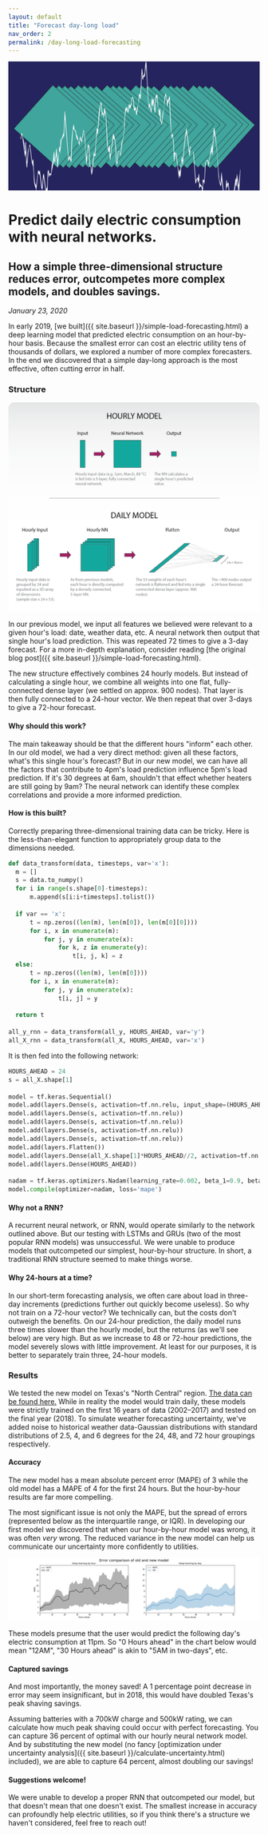 ```yaml
---
layout: default
title: "Forecast day-long load"
nav_order: 2
permalink: /day-long-load-forecasting
---
```


![header](../img/headers/day-long-load-forecasting.png)

# Predict daily electric consumption with neural networks.

## How a simple three-dimensional structure reduces error, outcompetes more complex models, and doubles savings.

*January 23, 2020*

In early 2019, [we built]({{ site.baseurl }}/simple-load-forecasting.html) a deep learning model that predicted electric consumption on an hour-by-hour basis. Because the smallest error can cost an electric utility tens of thousands of dollars, we explored a number of more complex forecasters. In the end we discovered that a simple day-long approach is the most effective, often cutting error in half.

### Structure

![structure diagram](../img/td_pred_1.png)

In our previous model, we input all features we believed were relevant to a given hour's load: date, weather data, etc. A neural network then output that single hour's load prediction. This was repeated 72 times to give a 3-day forecast. For a more in-depth explanation, consider reading [the original blog post]({{ site.baseurl }}/simple-load-forecasting.html).

The new structure effectively combines 24 hourly models. But instead of calculating a single hour, we combine all weights into one flat, fully-connected dense layer (we settled on approx. 900 nodes). That layer is then fully connected to a 24-hour vector. We then repeat that over 3-days to give a 72-hour forecast.

#### Why should this work?

The main takeaway should be that the different hours "inform" each other. In our old model, we had a very direct method: given all these factors, what's this single hour's forecast? But in our new model, we can have all the factors that contribute to 4pm's load prediction influence 5pm's load prediction. If it's 30 degrees at 6am, shouldn't that effect whether heaters are still going by 9am? The neural network can identify these complex correlations and provide a more informed prediction.

#### How is this built?

Correctly preparing three-dimensional training data can be tricky. Here is the less-than-elegant function to appropriately group data to the dimensions needed.

```python
def data_transform(data, timesteps, var='x'):
  m = []
  s = data.to_numpy()
  for i in range(s.shape[0]-timesteps):
      m.append(s[i:i+timesteps].tolist())

  if var == 'x':
      t = np.zeros((len(m), len(m[0]), len(m[0][0])))
      for i, x in enumerate(m):
          for j, y in enumerate(x):
              for k, z in enumerate(y):
                  t[i, j, k] = z
  else:
      t = np.zeros((len(m), len(m[0])))
      for i, x in enumerate(m):
          for j, y in enumerate(x):
              t[i, j] = y

  return t

all_y_rnn = data_transform(all_y, HOURS_AHEAD, var='y')
all_X_rnn = data_transform(all_X, HOURS_AHEAD, var='x')
```

It is then fed into the following network:

```python
HOURS_AHEAD = 24
s = all_X.shape[1]

model = tf.keras.Sequential()
model.add(layers.Dense(s, activation=tf.nn.relu, input_shape=(HOURS_AHEAD, all_X.shape[1])))
model.add(layers.Dense(s, activation=tf.nn.relu))
model.add(layers.Dense(s, activation=tf.nn.relu))
model.add(layers.Dense(s, activation=tf.nn.relu))
model.add(layers.Dense(s, activation=tf.nn.relu))
model.add(layers.Flatten())
model.add(layers.Dense(all_X.shape[1]*HOURS_AHEAD//2, activation=tf.nn.relu))
model.add(layers.Dense(HOURS_AHEAD))

nadam = tf.keras.optimizers.Nadam(learning_rate=0.002, beta_1=0.9, beta_2=0.999)
model.compile(optimizer=nadam, loss='mape')
```

#### Why not a RNN?

A recurrent neural network, or RNN, would operate similarly to the network outlined above. But our testing with LSTMs and GRUs (two of the most popular RNN models) was unsuccessful. We were unable to produce models that outcompeted our simplest, hour-by-hour structure. In short, a traditional RNN structure seemed to make things worse.

#### Why 24-hours at a time?

In our short-term forecasting analysis, we often care about load in three-day increments (predictions further out quickly become useless). So why not train on a 72-hour vector? We technically can, but the costs don't outweigh the benefits. On our 24-hour prediction, the daily model runs three times slower than the hourly model, but the returns (as we'll see below) are very high. But as we increase to 48 or 72-hour predictions, the model severely slows with little improvement. At least for our purposes, it is better to separately train three, 24-hour models.

### Results

We tested the new model on Texas's "North Central" region. [The data can be found here.](https://github.com/kmcelwee/load-forecasting/tree/main/data) While in reality the model would train daily, these models were strictly trained on the first 16 years of data (2002–2017) and tested on the final year (2018). To simulate weather forecasting uncertainty, we've added noise to historical weather data-Gaussian distributions with standard distributions of 2.5, 4, and 6 degrees for the 24, 48, and 72 hour groupings respectively.

#### Accuracy

The new model has a mean absolute percent error (MAPE) of 3 while the old model has a MAPE of 4 for the first 24 hours. But the hour-by-hour results are far more compelling.

The most significant issue is not only the MAPE, but the spread of errors (represented below as the interquartile range, or IQR). In developing our first model we discovered that when our hour-by-hour model was wrong, it was often *very* wrong. The reduced variance in the new model can help us communicate our uncertainty more confidently to utilities.

![accuracy forecast](../img/td_pred_2.png)

These models presume that the user would predict the following day's electric consumption at 11pm. So "0 Hours ahead" in the chart below would mean "12AM", "30 Hours ahead" is akin to "5AM in two-days", etc.


#### Captured savings

And most importantly, the money saved! A 1 percentage point decrease in error may seem insignificant, but in 2018, this would have doubled Texas's peak shaving savings.

Assuming batteries with a 700kW charge and 500kW rating, we can calculate how much peak shaving could occur with perfect forecasting. You can capture 36 percent of optimal with our hourly neural network model. And by substituting the new model (no fancy [optimization under uncertainty analysis]({{ site.baseurl }}/calculate-uncertainty.html) included), we are able to capture 64 percent, almost doubling our savings!

#### Suggestions welcome!

We were unable to develop a proper RNN that outcompeted our model, but that doesn't mean that one doesn't exist. The smallest increase in accuracy can profoundly help electric utilities, so if you think there's a structure we haven't considered, feel free to reach out!
